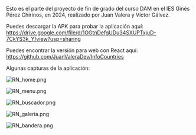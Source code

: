 Esto es el parte del proyecto de fin de grado del curso DAM en el IES Ginés Pérez Chirinos, en 2024, realizado por Juan Valera y Víctor Gálvez.

Puedes descargar la APK para probar la aplicación aquí: https://drive.google.com/file/d/1OGtnDefgUDu34SXUPTxjuD-7CkYS3k_Y/view?usp=sharing

Puedes encontrar la versión para web con React aquí: https://github.com/JuanValeraDev/InfoCountries

Algunas capturas de la aplicación:

![RN_home.png](assets/images/RN_home.png)

![RN_menu.png](assets/images/RN_menu.png)

![RN_buscador.png](assets/images/RN_buscador.png)

![RN_galeria.png](assets/images/RN_galeria.png)

![RN_bandera.png](assets/images/RN_bandera.png)

